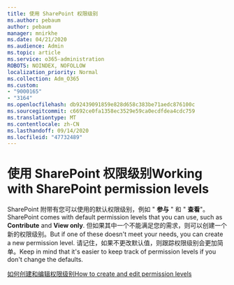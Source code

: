```yaml
---
title: 使用 SharePoint 权限级别
ms.author: pebaum
author: pebaum
manager: mnirkhe
ms.date: 04/21/2020
ms.audience: Admin
ms.topic: article
ms.service: o365-administration
ROBOTS: NOINDEX, NOFOLLOW
localization_priority: Normal
ms.collection: Adm_O365
ms.custom:
- "9000165"
- "3164"
ms.openlocfilehash: db92439091859e828d658c383be71aedc876100c
ms.sourcegitcommit: c6692ce0fa1358ec3529e59ca0ecdfdea4cdc759
ms.translationtype: MT
ms.contentlocale: zh-CN
ms.lasthandoff: 09/14/2020
ms.locfileid: "47732489"
---
```

# <a name="working-with-sharepoint-permission-levels"></a><span data-ttu-id="1944b-102">使用 SharePoint 权限级别</span><span class="sxs-lookup"><span data-stu-id="1944b-102">Working with SharePoint permission levels</span></span>

<span data-ttu-id="1944b-103">SharePoint 附带有您可以使用的默认权限级别，例如 " **参与** " 和 " **查看**"。</span><span class="sxs-lookup"><span data-stu-id="1944b-103">SharePoint comes with default permission levels that you can use, such as **Contribute** and **View only**.</span></span> <span data-ttu-id="1944b-104">但如果其中一个不能满足您的需求，则可以创建一个新的权限级别。</span><span class="sxs-lookup"><span data-stu-id="1944b-104">But if one of these doesn't meet your needs, you can create a new permission level.</span></span> <span data-ttu-id="1944b-105">请记住，如果不更改默认值，则跟踪权限级别会更加简单。</span><span class="sxs-lookup"><span data-stu-id="1944b-105">Keep in mind that it's easier to keep track of permission levels if you don't change the defaults.</span></span>

[<span data-ttu-id="1944b-106">如何创建和编辑权限级别</span><span class="sxs-lookup"><span data-stu-id="1944b-106">How to create and edit permission levels</span></span>](https://docs.microsoft.com/sharepoint/how-to-create-and-edit-permission-levels)